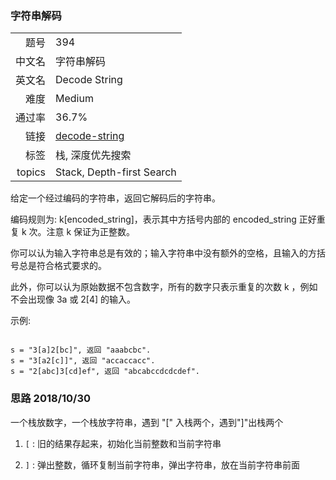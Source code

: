 ### 字符串解码
|	|	|
|---:|:---|
|题号|394|
|中文名|字符串解码|
|英文名|Decode String|
|难度|Medium|
|通过率|36.7%|
|链接|[decode-string](https://leetcode-cn.com/problems/decode-string/description/)|
|标签|栈, 深度优先搜索|
|topics|Stack, Depth-first Search|


给定一个经过编码的字符串，返回它解码后的字符串。

编码规则为: k[encoded_string]，表示其中方括号内部的 encoded_string 正好重复 k 次。注意 k 保证为正整数。

你可以认为输入字符串总是有效的；输入字符串中没有额外的空格，且输入的方括号总是符合格式要求的。

此外，你可以认为原始数据不包含数字，所有的数字只表示重复的次数 k ，例如不会出现像 3a 或 2[4] 的输入。

示例:

```

s = "3[a]2[bc]", 返回 "aaabcbc".
s = "3[a2[c]]", 返回 "accaccacc".
s = "2[abc]3[cd]ef", 返回 "abcabccdcdcdef".

```



### 思路 2018/10/30
一个栈放数字，一个栈放字符串，遇到 "\[" 入栈两个，遇到"]"出栈两个

1. `[` : 旧的结果存起来，初始化当前整数和当前字符串

2. `]` : 弹出整数，循环复制当前字符串，弹出字符串，放在当前字符串前面 